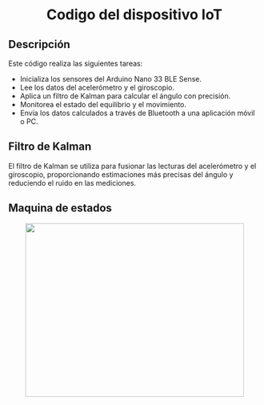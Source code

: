 <div align="Center">
  <h1 align="Center">Codigo del dispositivo IoT</h1>
  <p float="left">
  </p>
</div>

## Descripción
Este código realiza las siguientes tareas:

- Inicializa los sensores del Arduino Nano 33 BLE Sense.
- Lee los datos del acelerómetro y el giroscopio.
- Aplica un filtro de Kalman para calcular el ángulo con precisión.
- Monitorea el estado del equilibrio y el movimiento.
- Envía los datos calculados a través de Bluetooth a una aplicación móvil o PC.

## Filtro de Kalman
El filtro de Kalman se utiliza para fusionar las lecturas del acelerómetro y el giroscopio, proporcionando estimaciones más precisas del ángulo y reduciendo el ruido en las mediciones.

## Maquina de estados
<div align="Center">
  <p float="left">
    <img src="https://github.com/chesusar/app-puntillas/blob/serial/sensor/codigo/maquina%20de%20estados.png" width="437" height="347">
  </p>
</div>
